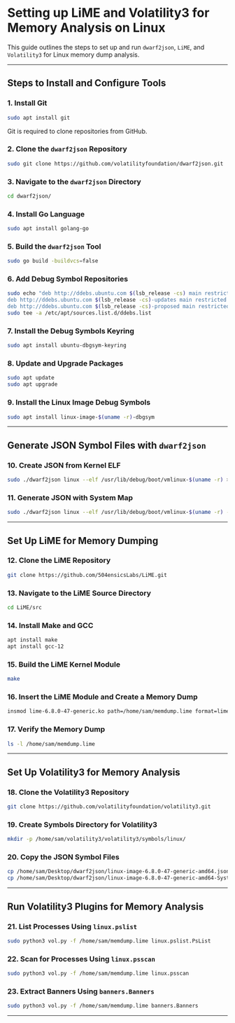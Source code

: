 # Setting up LiME and Volatility3 for Memory Analysis on Linux

This guide outlines the steps to set up and run `dwarf2json`, `LiME`, and `Volatility3` for Linux memory dump analysis.

---

## Steps to Install and Configure Tools

### 1. Install Git
```bash
sudo apt install git
```
Git is required to clone repositories from GitHub.

### 2. Clone the `dwarf2json` Repository
```bash
sudo git clone https://github.com/volatilityfoundation/dwarf2json.git
```

### 3. Navigate to the `dwarf2json` Directory
```bash
cd dwarf2json/
```

### 4. Install Go Language
```bash
sudo apt install golang-go
```

### 5. Build the `dwarf2json` Tool
```bash
sudo go build -buildvcs=false
```

### 6. Add Debug Symbol Repositories
```bash
sudo echo "deb http://ddebs.ubuntu.com $(lsb_release -cs) main restricted universe multiverse
deb http://ddebs.ubuntu.com $(lsb_release -cs)-updates main restricted universe multiverse
deb http://ddebs.ubuntu.com $(lsb_release -cs)-proposed main restricted universe multiverse" | \
sudo tee -a /etc/apt/sources.list.d/ddebs.list
```

### 7. Install the Debug Symbols Keyring
```bash
sudo apt install ubuntu-dbgsym-keyring
```

### 8. Update and Upgrade Packages
```bash
sudo apt update
sudo apt upgrade
```

### 9. Install the Linux Image Debug Symbols
```bash
sudo apt install linux-image-$(uname -r)-dbgsym
```

---

## Generate JSON Symbol Files with `dwarf2json`

### 10. Create JSON from Kernel ELF
```bash
sudo ./dwarf2json linux --elf /usr/lib/debug/boot/vmlinux-$(uname -r) > linux-image-$(uname -r)-amd64.json
```

### 11. Generate JSON with System Map
```bash
sudo ./dwarf2json linux --elf /usr/lib/debug/boot/vmlinux-$(uname -r) --system-map /boot/System.map-$(uname -r) > linux-image-$(uname -r)-amd64-SystemMap.json
```

---

## Set Up LiME for Memory Dumping

### 12. Clone the LiME Repository
```bash
git clone https://github.com/504ensicsLabs/LiME.git
```

### 13. Navigate to the LiME Source Directory
```bash
cd LiME/src
```

### 14. Install Make and GCC
```bash
apt install make
apt install gcc-12
```

### 15. Build the LiME Kernel Module
```bash
make
```

### 16. Insert the LiME Module and Create a Memory Dump
```bash
insmod lime-6.8.0-47-generic.ko path=/home/sam/memdump.lime format=lime
```

### 17. Verify the Memory Dump
```bash
ls -l /home/sam/memdump.lime
```

---

## Set Up Volatility3 for Memory Analysis

### 18. Clone the Volatility3 Repository
```bash
git clone https://github.com/volatilityfoundation/volatility3.git
```

### 19. Create Symbols Directory for Volatility3
```bash
mkdir -p /home/sam/volatility3/volatility3/symbols/linux/
```

### 20. Copy the JSON Symbol Files
```bash
cp /home/sam/Desktop/dwarf2json/linux-image-6.8.0-47-generic-amd64.json /home/sam/volatility3/volatility3/symbols/linux/
cp /home/sam/Desktop/dwarf2json/linux-image-6.8.0-47-generic-amd64-SystemMap.json /home/sam/volatility3/volatility3/symbols/linux/
```

---

## Run Volatility3 Plugins for Memory Analysis

### 21. List Processes Using `linux.pslist`
```bash
sudo python3 vol.py -f /home/sam/memdump.lime linux.pslist.PsList
```

### 22. Scan for Processes Using `linux.psscan`
```bash
sudo python3 vol.py -f /home/sam/memdump.lime linux.psscan
```

### 23. Extract Banners Using `banners.Banners`
```bash
sudo python3 vol.py -f /home/sam/memdump.lime banners.Banners
```

---

